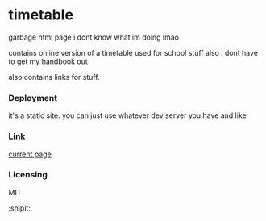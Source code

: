 # timetable

garbage html page i dont know what im doing lmao

contains online version of a timetable used for school stuff
also i dont have to get my handbook out 

also contains links for stuff.

### Deployment 
it's a static site. you can just use whatever dev server you have and like

### Link
[current page](https://kasen.soopy.moe)

### Licensing
MIT

:shipit:
